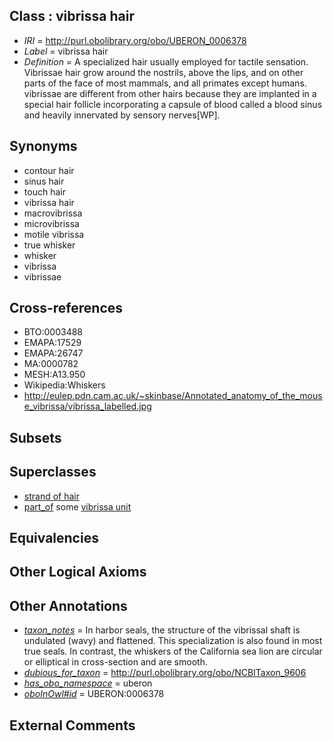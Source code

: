 
## Class : vibrissa hair

 * *IRI* = http://purl.obolibrary.org/obo/UBERON_0006378
 * *Label* = vibrissa hair
 * *Definition* = A specialized hair usually employed for tactile sensation. Vibrissae hair grow around the nostrils, above the lips, and on other parts of the face of most mammals, and all primates except humans. vibrissae are different from other hairs because they are implanted in a special hair follicle incorporating a capsule of blood called a blood sinus and heavily innervated by sensory nerves[WP].

## Synonyms

 * contour hair
 * sinus hair
 * touch hair
 * vibrissa hair
 * macrovibrissa
 * microvibrissa
 * motile vibrissa
 * true whisker
 * whisker
 * vibrissa
 * vibrissae

## Cross-references

 * BTO:0003488
 * EMAPA:17529
 * EMAPA:26747
 * MA:0000782
 * MESH:A13.950
 * Wikipedia:Whiskers
 * http://eulep.pdn.cam.ac.uk/~skinbase/Annotated_anatomy_of_the_mouse_vibrissa/vibrissa_labelled.jpg

## Subsets


## Superclasses

 * [strand of hair](../../UBERON/37/UBERON_0001037.md)
 * [part_of](../../BFO/50/BFO_0000050.md) some [vibrissa unit](../../UBERON/33/UBERON_0011933.md)

## Equivalencies


## Other Logical Axioms


## Other Annotations

 * *[taxon_notes](../../UBPROP/08/UBPROP_0000008.md)* = In harbor seals, the structure of the vibrissal shaft is undulated (wavy) and flattened. This specialization is also found in most true seals. In contrast, the whiskers of the California sea lion are circular or elliptical in cross-section and are smooth.
 * *[dubious_for_taxon](../../core#dubious/on/core#dubious_for_taxon.md)* = http://purl.obolibrary.org/obo/NCBITaxon_9606
 * *[has_obo_namespace](../../ce/oboInOwl#hasOBONamespace.md)* = uberon
 * *[oboInOwl#id](../../id/oboInOwl#id.md)* = UBERON:0006378

## External Comments

